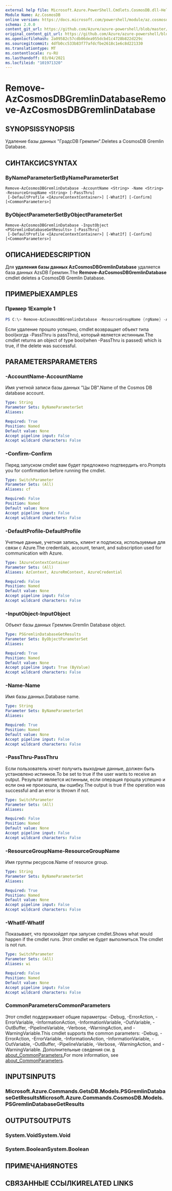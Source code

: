 ```yaml
---
external help file: Microsoft.Azure.PowerShell.Cmdlets.CosmosDB.dll-Help.xml
Module Name: Az.CosmosDB
online version: https://docs.microsoft.com/powershell/module/az.cosmosdb/remove-azcosmosdbgremlindatabase
schema: 2.0.0
content_git_url: https://github.com/Azure/azure-powershell/blob/master/src/CosmosDB/CosmosDB/help/Remove-AzCosmosDBGremlinDatabase.md
original_content_git_url: https://github.com/Azure/azure-powershell/blob/master/src/CosmosDB/CosmosDB/help/Remove-AzCosmosDBGremlinDatabase.md
ms.openlocfilehash: 2a09582c57cdb06dea955dcbd1c4728b822d229c
ms.sourcegitcommit: 4dfb0cc533b83f77afdcfbe2618c1e6c8d221330
ms.translationtype: MT
ms.contentlocale: ru-RU
ms.lasthandoff: 03/04/2021
ms.locfileid: "101971320"
---
```

# <span data-ttu-id="2e210-101">Remove-AzCosmosDBGremlinDatabase</span><span class="sxs-lookup"><span data-stu-id="2e210-101">Remove-AzCosmosDBGremlinDatabase</span></span>

## <span data-ttu-id="2e210-102">SYNOPSIS</span><span class="sxs-lookup"><span data-stu-id="2e210-102">SYNOPSIS</span></span>
<span data-ttu-id="2e210-103">Удаление базы данных "ГрадсDB Гремлин".</span><span class="sxs-lookup"><span data-stu-id="2e210-103">Deletes a CosmosDB Gremlin Database.</span></span>

## <span data-ttu-id="2e210-104">СИНТАКСИС</span><span class="sxs-lookup"><span data-stu-id="2e210-104">SYNTAX</span></span>

### <span data-ttu-id="2e210-105">ByNameParameterSet</span><span class="sxs-lookup"><span data-stu-id="2e210-105">ByNameParameterSet</span></span>
```
Remove-AzCosmosDBGremlinDatabase -AccountName <String> -Name <String> -ResourceGroupName <String> [-PassThru]
 [-DefaultProfile <IAzureContextContainer>] [-WhatIf] [-Confirm] [<CommonParameters>]
```

### <span data-ttu-id="2e210-106">ByObjectParameterSet</span><span class="sxs-lookup"><span data-stu-id="2e210-106">ByObjectParameterSet</span></span>
```
Remove-AzCosmosDBGremlinDatabase -InputObject <PSGremlinDatabaseGetResults> [-PassThru]
 [-DefaultProfile <IAzureContextContainer>] [-WhatIf] [-Confirm] [<CommonParameters>]
```

## <span data-ttu-id="2e210-107">ОПИСАНИЕ</span><span class="sxs-lookup"><span data-stu-id="2e210-107">DESCRIPTION</span></span>
<span data-ttu-id="2e210-108">Для **удаления базы данных AzCosmosDBGremlinDatabase** удаляется база данных AzsDB Гремлин.</span><span class="sxs-lookup"><span data-stu-id="2e210-108">The **Remove-AzCosmosDBGremlinDatabase** cmdlet deletes a CosmosDB Gremlin Database.</span></span>

## <span data-ttu-id="2e210-109">ПРИМЕРЫ</span><span class="sxs-lookup"><span data-stu-id="2e210-109">EXAMPLES</span></span>

### <span data-ttu-id="2e210-110">Пример 1</span><span class="sxs-lookup"><span data-stu-id="2e210-110">Example 1</span></span>
```powershell
PS C:\> Remove-AzCosmosDBGremlinDatabase -ResourceGroupName {rgName} -AccountName {accountName} -Name {dbName}
```

<span data-ttu-id="2e210-111">Если удаление прошло успешно, cmdlet возвращает объект типа bool(когда -PassThru is passThru), который является истинным.</span><span class="sxs-lookup"><span data-stu-id="2e210-111">The cmdlet returns an object of type bool(when -PassThru is passed) which is true, if the delete was successful.</span></span>

## <span data-ttu-id="2e210-112">PARAMETERS</span><span class="sxs-lookup"><span data-stu-id="2e210-112">PARAMETERS</span></span>

### <span data-ttu-id="2e210-113">-AccountName</span><span class="sxs-lookup"><span data-stu-id="2e210-113">-AccountName</span></span>
<span data-ttu-id="2e210-114">Имя учетной записи базы данных "Цы DB".</span><span class="sxs-lookup"><span data-stu-id="2e210-114">Name of the Cosmos DB database account.</span></span>

```yaml
Type: String
Parameter Sets: ByNameParameterSet
Aliases:

Required: True
Position: Named
Default value: None
Accept pipeline input: False
Accept wildcard characters: False
```

### <span data-ttu-id="2e210-115">-Confirm</span><span class="sxs-lookup"><span data-stu-id="2e210-115">-Confirm</span></span>
<span data-ttu-id="2e210-116">Перед запуском cmdlet вам будет предложено подтвердить его.</span><span class="sxs-lookup"><span data-stu-id="2e210-116">Prompts you for confirmation before running the cmdlet.</span></span>

```yaml
Type: SwitchParameter
Parameter Sets: (All)
Aliases: cf

Required: False
Position: Named
Default value: None
Accept pipeline input: False
Accept wildcard characters: False
```

### <span data-ttu-id="2e210-117">-DefaultProfile</span><span class="sxs-lookup"><span data-stu-id="2e210-117">-DefaultProfile</span></span>
<span data-ttu-id="2e210-118">Учетные данные, учетная запись, клиент и подписка, используемые для связи с Azure.</span><span class="sxs-lookup"><span data-stu-id="2e210-118">The credentials, account, tenant, and subscription used for communication with Azure.</span></span>

```yaml
Type: IAzureContextContainer
Parameter Sets: (All)
Aliases: AzContext, AzureRmContext, AzureCredential

Required: False
Position: Named
Default value: None
Accept pipeline input: False
Accept wildcard characters: False
```

### <span data-ttu-id="2e210-119">-InputObject</span><span class="sxs-lookup"><span data-stu-id="2e210-119">-InputObject</span></span>
<span data-ttu-id="2e210-120">Объект базы данных Гремлин.</span><span class="sxs-lookup"><span data-stu-id="2e210-120">Gremlin Database object.</span></span>

```yaml
Type: PSGremlinDatabaseGetResults
Parameter Sets: ByObjectParameterSet
Aliases:

Required: True
Position: Named
Default value: None
Accept pipeline input: True (ByValue)
Accept wildcard characters: False
```

### <span data-ttu-id="2e210-121">-Name</span><span class="sxs-lookup"><span data-stu-id="2e210-121">-Name</span></span>
<span data-ttu-id="2e210-122">Имя базы данных.</span><span class="sxs-lookup"><span data-stu-id="2e210-122">Database name.</span></span>

```yaml
Type: String
Parameter Sets: ByNameParameterSet
Aliases:

Required: True
Position: Named
Default value: None
Accept pipeline input: False
Accept wildcard characters: False
```

### <span data-ttu-id="2e210-123">-PassThru</span><span class="sxs-lookup"><span data-stu-id="2e210-123">-PassThru</span></span>
<span data-ttu-id="2e210-124">Если пользователь хочет получить выходные данные, должен быть установлено истинное.</span><span class="sxs-lookup"><span data-stu-id="2e210-124">To be set to true if the user wants to receive an output.</span></span>
<span data-ttu-id="2e210-125">Результат является истинным, если операция прошла успешно и если она не произошла, вы ошибку.</span><span class="sxs-lookup"><span data-stu-id="2e210-125">The output is true if the operation was successful and an error is thrown if not.</span></span>

```yaml
Type: SwitchParameter
Parameter Sets: (All)
Aliases:

Required: False
Position: Named
Default value: None
Accept pipeline input: False
Accept wildcard characters: False
```

### <span data-ttu-id="2e210-126">-ResourceGroupName</span><span class="sxs-lookup"><span data-stu-id="2e210-126">-ResourceGroupName</span></span>
<span data-ttu-id="2e210-127">Имя группы ресурсов.</span><span class="sxs-lookup"><span data-stu-id="2e210-127">Name of resource group.</span></span>

```yaml
Type: String
Parameter Sets: ByNameParameterSet
Aliases:

Required: True
Position: Named
Default value: None
Accept pipeline input: False
Accept wildcard characters: False
```

### <span data-ttu-id="2e210-128">-WhatIf</span><span class="sxs-lookup"><span data-stu-id="2e210-128">-WhatIf</span></span>
<span data-ttu-id="2e210-129">Показывает, что произойдет при запуске cmdlet.</span><span class="sxs-lookup"><span data-stu-id="2e210-129">Shows what would happen if the cmdlet runs.</span></span>
<span data-ttu-id="2e210-130">Этот cmdlet не будет выполниться.</span><span class="sxs-lookup"><span data-stu-id="2e210-130">The cmdlet is not run.</span></span>

```yaml
Type: SwitchParameter
Parameter Sets: (All)
Aliases: wi

Required: False
Position: Named
Default value: None
Accept pipeline input: False
Accept wildcard characters: False
```

### <span data-ttu-id="2e210-131">CommonParameters</span><span class="sxs-lookup"><span data-stu-id="2e210-131">CommonParameters</span></span>
<span data-ttu-id="2e210-132">Этот cmdlet поддерживает общие параметры: -Debug, -ErrorAction, -ErrorVariable, -InformationAction, -InformationVariable, -OutVariable, -OutBuffer, -PipelineVariable, -Verbose, -WarningAction, and -WarningVariable.</span><span class="sxs-lookup"><span data-stu-id="2e210-132">This cmdlet supports the common parameters: -Debug, -ErrorAction, -ErrorVariable, -InformationAction, -InformationVariable, -OutVariable, -OutBuffer, -PipelineVariable, -Verbose, -WarningAction, and -WarningVariable.</span></span> <span data-ttu-id="2e210-133">Дополнительные сведения см. [в about_CommonParameters.](http://go.microsoft.com/fwlink/?LinkID=113216)</span><span class="sxs-lookup"><span data-stu-id="2e210-133">For more information, see [about_CommonParameters](http://go.microsoft.com/fwlink/?LinkID=113216).</span></span>

## <span data-ttu-id="2e210-134">INPUTS</span><span class="sxs-lookup"><span data-stu-id="2e210-134">INPUTS</span></span>

### <span data-ttu-id="2e210-135">Microsoft.Azure.Commands.GetsDB.Models.PSGremlinDatabaseGetResults</span><span class="sxs-lookup"><span data-stu-id="2e210-135">Microsoft.Azure.Commands.CosmosDB.Models.PSGremlinDatabaseGetResults</span></span>

## <span data-ttu-id="2e210-136">OUTPUTS</span><span class="sxs-lookup"><span data-stu-id="2e210-136">OUTPUTS</span></span>

### <span data-ttu-id="2e210-137">System.Void</span><span class="sxs-lookup"><span data-stu-id="2e210-137">System.Void</span></span>

### <span data-ttu-id="2e210-138">System.Boolean</span><span class="sxs-lookup"><span data-stu-id="2e210-138">System.Boolean</span></span>

## <span data-ttu-id="2e210-139">ПРИМЕЧАНИЯ</span><span class="sxs-lookup"><span data-stu-id="2e210-139">NOTES</span></span>

## <span data-ttu-id="2e210-140">СВЯЗАННЫЕ ССЫЛКИ</span><span class="sxs-lookup"><span data-stu-id="2e210-140">RELATED LINKS</span></span>
